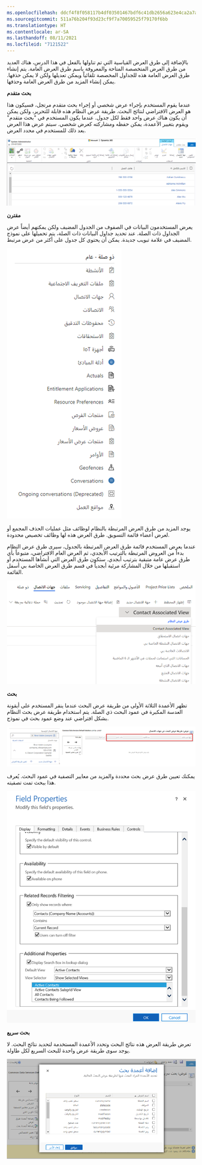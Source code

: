 ```yaml
---
ms.openlocfilehash: ddcf4f8f058117b4df03501467bdf6c41db2656a623e4ca2a7ad1ddf972352c5
ms.sourcegitcommit: 511a76b204f93d23cf9f7a70059525f79170f6bb
ms.translationtype: HT
ms.contentlocale: ar-SA
ms.lasthandoff: 08/11/2021
ms.locfileid: "7121522"
---
```



بالإضافة إلى طرق العرض القياسية التي تم تناولها بالفعل في هذا الدرس، هناك العديد من طرق العرض المتخصصة المتاحة والمعروفة باسم طرق العرض العامة. يتم إنشاء طرق العرض العامة هذه للجداول المخصصة تلقائياً ويمكن تعديلها ولكن لا يمكن حذفها. يمكن إنشاء المزيد من طرق العرض العامة وحذفها. 

**بحث متقدم**

عندما يقوم المستخدم بإجراء عرض شخصي أو إجراء بحث متقدم مرتجل، فسيكون هذا هو العرض الافتراضي لنتائج البحث. طريقة عرض النظام هذه قابلة للتحرير، ولكن يمكن أن يكون هناك عرض واحد فقط لكل جدول. عندما يكون المستخدم في "بحث متقدم" ويقوم بتغيير الأعمدة، يمكن حفظه ومشاركته كعرض شخصي. سيتم عرض هذا العرض بعد ذلك للمستخدم في محدد العرض.

![لقطة شاشة للعرض الافتراضي لنتائج البحث.](../media/MB200.1_03_03_03_01.png)

**مقترن**

يعرض المستخدمون البيانات في الصفوف من الجدول المضيف ولكن يمكنهم أيضاً عرض الجداول ذات الصلة. عند تحديد جداول البيانات ذات الصلة، يتم تحميلها على نموذج المضيف في علامة تبويب جديدة. يمكن أن يحتوي كل جدول على أكثر من عرض مرتبط.

![لقطة شاشة لطريقة العرض.](../media/MB200.1_03_03_03_02.png)

يوجد المزيد من طرق العرض المرتبطة بالنظام لوظائف مثل عمليات الحذف المجمع أو لعرض أعضاء قائمة التسويق. طرق العرض هذه لها وظائف تخصيص محدودة.

عندما يعرض المستخدم قائمة طرق العرض المرتبطة بالجدول، سيرى طرق عرض النظام بدءاً من العروض المرتبطة بالترتيب الأبجدي، ثم العرض العام الافتراضي، متبوعاً بأي طرق عرض عامة متبقية بترتيب أبجدي. ستكون طرق العرض التي أنشأها المستخدم أو استقبلها من خلال المشاركة مرئية أبجدياً في قسم طرق العرض الخاصة بي أسفل القائمة.

![لقطة شاشة لطرق العرض المرتبطة لجدول جهات الاتصال.](../media/MB200.1_03_03_03_03.png)

**بحث**

تظهر الأعمدة الثلاثة الأولى من طريقة عرض البحث عندما ينقر المستخدم على أيقونة العدسة المكبرة في عمود البحث ذي الصلة. يتم استخدام طريقة عرض بحث النظام بشكل افتراضي عند وضع عمود بحث في نموذج. 

![لقطة شاشة لعرض البحث مع تمييز الاسم الكامل والبريد الإلكتروني وهاتف العمل.](../media/MB200.1_03_03_03_04.png)

يمكنك تعيين طرق عرض بحث محددة والمزيد من معايير التصفية في عمود البحث. يُعرف هذا ببحث تمت تصفيته. 

![لقطة شاشة لعرض بحث تمت تصفيته.](../media/MB200.1_03_03_03_05.png)

**بحث سريع**

تعرض طريقة العرض هذه نتائج البحث وتحدد الأعمدة المستخدمة لتحديد نتائج البحث. لا يوجد سوى طريقة عرض واحدة للبحث السريع لكل طاولة. 

![لقطة شاشة لعرض البحث السريع مع نتائج البحث.](../media/MB200.1_03_03_03_06.png)

 
